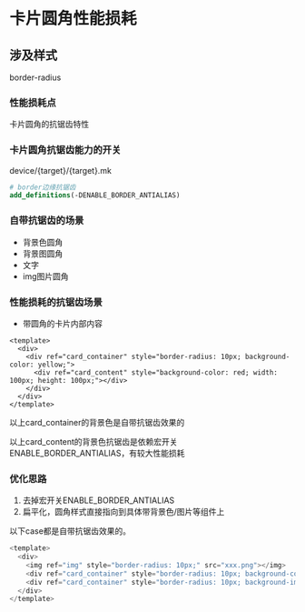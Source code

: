 # 卡片圆角性能损耗

## 涉及样式

border-radius

### 性能损耗点

卡片圆角的抗锯齿特性

### 卡片圆角抗锯齿能力的开关

device/{target}/{target}.mk

```cmake
# border边缘抗锯齿 
add_definitions(-DENABLE_BORDER_ANTIALIAS)
```

### 自带抗锯齿的场景

- 背景色圆角
- 背景图圆角
- 文字
- img图片圆角

### 性能损耗的抗锯齿场景

- 带圆角的卡片内部内容

```vue
<template>
  <div>
    <div ref="card_container" style="border-radius: 10px; background-color: yellow;">
      <div ref="card_content" style="background-color: red; width: 100px; height: 100px;"></div>
    </div>
  </div>
</template>
```

以上card_container的背景色是自带抗锯齿效果的

以上card_content的背景色抗锯齿是依赖宏开关ENABLE_BORDER_ANTIALIAS，有较大性能损耗

### 优化思路

1. 去掉宏开关ENABLE_BORDER_ANTIALIAS
2. 扁平化，圆角样式直接指向到具体带背景色/图片等组件上



以下case都是自带抗锯齿效果的。

```javascript
<template>
  <div>
    <img ref="img" style="border-radius: 10px;" src="xxx.png"></img>
    <div ref="card_container" style="border-radius: 10px; background-color: red; width: 100px; height: 100px;"></div>
    <div ref="card_container" style="border-radius: 10px; background-image: url(xxx.png); width: 100px; height: 100px;"></div>
  </div>
</template>
```

